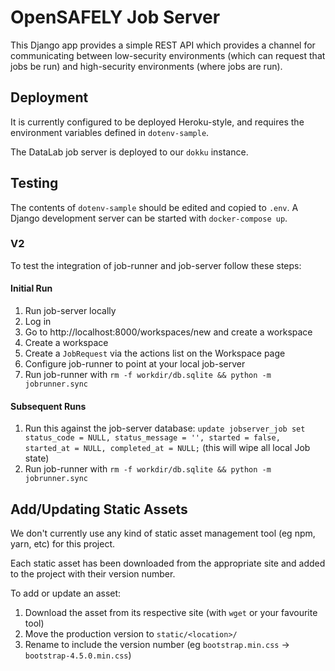 # OpenSAFELY Job Server

This Django app provides a simple REST API which provides a channel
for communicating between low-security environments (which can request
that jobs be run) and high-security environments (where jobs are run).


## Deployment
It is currently configured to be deployed Heroku-style, and requires
the environment variables defined in `dotenv-sample`.

The DataLab job server is deployed to our `dokku` instance.

## Testing
The contents of `dotenv-sample` should be edited and copied to `.env`.
A Django development server can be started with `docker-compose up`.


### V2
To test the integration of job-runner and job-server follow these steps:

#### Initial Run
1. Run job-server locally
1. Log in
1. Go to http://localhost:8000/workspaces/new and create a workspace
1. Create a workspace
1. Create a `JobRequest` via the actions list on the Workspace page
1. Configure job-runner to point at your local job-server
1. Run job-runner with `rm -f workdir/db.sqlite && python -m jobrunner.sync`

#### Subsequent Runs
1. Run this against the job-server database: `update jobserver_job set status_code = NULL, status_message = '', started = false, started_at = NULL, completed_at = NULL;` (this will wipe all local Job state)
1. Run job-runner with `rm -f workdir/db.sqlite && python -m jobrunner.sync`


## Add/Updating Static Assets
We don't currently use any kind of static asset management tool (eg npm, yarn,
etc) for this project.

Each static asset has been downloaded from the appropriate site and added to
the project with their version number.

To add or update an asset:

1. Download the asset from its respective site (with `wget` or your favourite tool)
1. Move the production version to `static/<location>/`
1. Rename to include the version number (eg `bootstrap.min.css` -> `bootstrap-4.5.0.min.css`)
